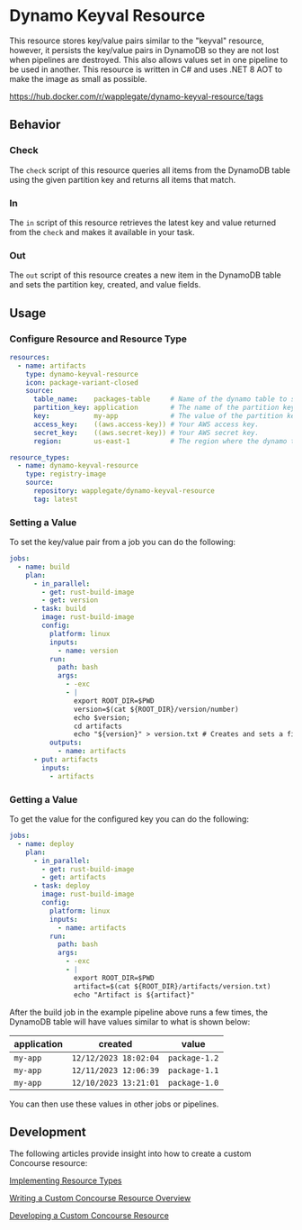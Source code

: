 # Dynamo Keyval Resource

This resource stores key/value pairs similar to the "keyval" resource, however, it persists the key/value pairs in DynamoDB so they are not lost when pipelines are destroyed. This also allows values set in one pipeline to be used in another. This resource is written in C# and uses .NET 8 AOT to make the image as small as possible.

https://hub.docker.com/r/wapplegate/dynamo-keyval-resource/tags

## Behavior

### Check

The `check` script of this resource queries all items from the DynamoDB table using the given partition key and returns all items that match.

### In

The `in` script of this resource retrieves the latest key and value returned from the `check` and makes it available in your task.

### Out

The `out` script of this resource creates a new item in the DynamoDB table and sets the partition key, created, and value fields.

## Usage

### Configure Resource and Resource Type

```yml
resources:
  - name: artifacts
    type: dynamo-keyval-resource
    icon: package-variant-closed
    source:
      table_name:    packages-table     # Name of the dynamo table to store records in.
      partition_key: application        # The name of the partition key of the dynamo table.
      key:           my-app             # The value of the partition key.
      access_key:    ((aws.access-key)) # Your AWS access key.
      secret_key:    ((aws.secret-key)) # Your AWS secret key.
      region:        us-east-1          # The region where the dynamo table is deployed.

resource_types:
  - name: dynamo-keyval-resource
    type: registry-image
    source: 
      repository: wapplegate/dynamo-keyval-resource
      tag: latest
```

### Setting a Value

To set the key/value pair from a job you can do the following:

```yml
jobs:
  - name: build
    plan:
      - in_parallel:
        - get: rust-build-image
        - get: version
      - task: build
        image: rust-build-image
        config:
          platform: linux
          inputs:
            - name: version
          run:
            path: bash
            args:
              - -exc
              - |
                export ROOT_DIR=$PWD
                version=$(cat ${ROOT_DIR}/version/number)
                echo $version;
                cd artifacts
                echo "${version}" > version.txt # Creates and sets a file with the version number.
          outputs:
            - name: artifacts
      - put: artifacts
        inputs:
          - artifacts
```

### Getting a Value

To get the value for the configured key you can do the following:

```yml
jobs:
  - name: deploy
    plan:
      - in_parallel:
        - get: rust-build-image
        - get: artifacts
      - task: deploy
        image: rust-build-image
        config:
          platform: linux
          inputs: 
            - name: artifacts
          run:
            path: bash
            args:
              - -exc
              - |
                export ROOT_DIR=$PWD
                artifact=$(cat ${ROOT_DIR}/artifacts/version.txt)
                echo "Artifact is ${artifact}"
```

After the build job in the example pipeline above runs a few times, the DynamoDB table will have values similar to what is shown below:

| application | created               | value         |
|-------------|-----------------------|---------------|
| `my-app`    | `12/12/2023 18:02:04` | `package-1.2` |
| `my-app`    | `12/11/2023 12:06:39` | `package-1.1` |
| `my-app`    | `12/10/2023 13:21:01` | `package-1.0` |

You can then use these values in other jobs or pipelines.

## Development

The following articles provide insight into how to create a custom Concourse resource:

[Implementing Resource Types](https://concourse-ci.org/implementing-resource-types.html)

[Writing a Custom Concourse Resource Overview](https://medium.com/@alexander.jansing/writing-a-custom-concourse-resource-overview-1ed6d2983e39)

[Developing a Custom Concourse Resource](https://tanzu.vmware.com/content/blog/developing-a-custom-concourse-resource)

